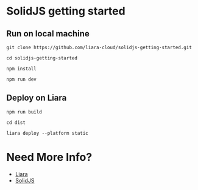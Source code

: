 # SolidJS getting started
## Run on local machine
```
git clone https://github.com/liara-cloud/solidjs-getting-started.git
```
```
cd solidjs-getting-started
```
```
npm install
```
```
npm run dev
```

## Deploy on Liara
```
npm run build
```
```
cd dist
```
```
liara deploy --platform static
```

# Need More Info?
- [Liara](https://docs.liara.ir/paas/static/related-apps/solidjs)
- [SolidJS](https://docs.solidjs.com/)
